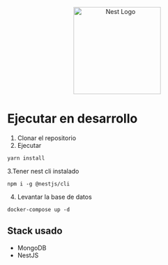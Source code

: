 <p align="center">
  <a href="http://nestjs.com/" target="blank"><img src="https://nestjs.com/img/logo-small.svg" width="200" alt="Nest Logo" /></a>
</p>

# Ejecutar en desarrollo

1. Clonar el repositorio
2. Ejecutar
````
yarn install
````
3.Tener nest cli instalado
````
npm i -g @nestjs/cli
````
4. Levantar la base de datos
````
docker-compose up -d
`````

## Stack usado
* MongoDB
* NestJS

